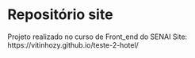 <h1>Repositório site</h1>
Projeto realizado no curso de Front_end do SENAI
Site: https://vitinhozy.github.io/teste-2-hotel/
